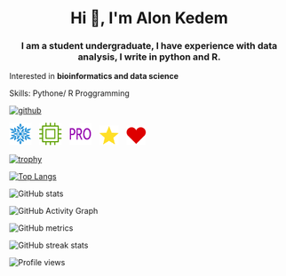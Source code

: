 <h1 align="center">Hi 👋, I'm Alon Kedem</h1>
<h3 align="center">I am a student undergraduate, I have experience with data analysis, I write in python and R.</h3>

Interested in **bioinformatics and data science**

Skills: Pythone/ R Proggramming



[<img src='https://cdn.jsdelivr.net/npm/simple-icons@3.0.1/icons/github.svg' alt='github' height='40'>](https://github.com/Chemokine1)  

<a href='https://archiveprogram.github.com/'><img src='https://raw.githubusercontent.com/acervenky/animated-github-badges/master/assets/acbadge.gif' width='40' height='40'></a> <a href='https://docs.github.com/en/developers'><img src='https://raw.githubusercontent.com/acervenky/animated-github-badges/master/assets/devbadge.gif' width='40' height='40'></a> <a href='https://github.com/pricing'><img src='https://raw.githubusercontent.com/acervenky/animated-github-badges/master/assets/pro.gif' width='40' height='40'></a> <a href='https://stars.github.com/'><img src='https://raw.githubusercontent.com/acervenky/animated-github-badges/master/assets/starbadge.gif' width='35' height='35'></a> <a href='https://docs.github.com/en/github/supporting-the-open-source-community-with-github-sponsors'><img src='https://raw.githubusercontent.com/acervenky/animated-github-badges/master/assets/sponsorbadge.gif' width='35' height='35'></a> 

[![trophy](https://github-profile-trophy.vercel.app/?username=Chemokine1)](https://github.com/ryo-ma/github-profile-trophy)

[![Top Langs](https://github-readme-stats.vercel.app/api/top-langs/?username=Chemokine1)](https://github.com/anuraghazra/github-readme-stats)

![GitHub stats](https://github-readme-stats.vercel.app/api?username=Chemokine1&show_icons=true&count_private=true)  

![GitHub Activity Graph](https://activity-graph.herokuapp.com/graph?username=Chemokine1)  

![GitHub metrics](https://metrics.lecoq.io/Chemokine1)  

![GitHub streak stats](https://streak-stats.demolab.com/?user=Chemokine1)  

![Profile views](https://gpvc.arturio.dev/Chemokine1)  
